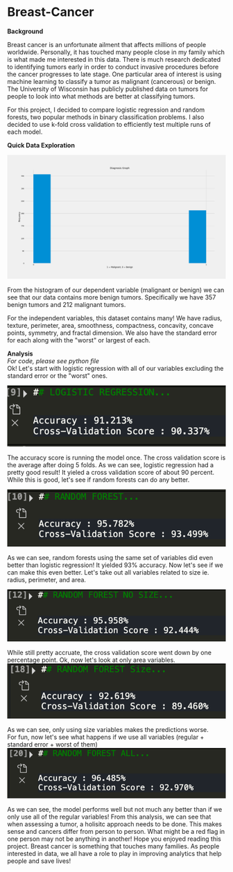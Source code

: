 # Breast-Cancer

**Background**<br/>

Breast cancer is an unfortunate ailment that affects millions of people worldwide. Personally, it has touched many people close in my family which is what made me interested in this data. There is much research dedicated to identifying tumors early in order to conduct invasive procedures before the cancer progresses to late stage. One particular area of interest is using machine learning to classify a tumor as malignant (cancerous) or benign. The University of Wisconsin has publicly published data on tumors for people to look into what methods are better at classifying tumors.<br/>

For this project, I decided to compare logistic regression and random forests, two popular methods in binary classification problems. I also decided to use k-fold cross validation to efficiently test multiple runs of each model.<br />

**Quick Data Exploration** <br/>

![alt text](https://github.com/jamesgwen/Breast-Cancer/blob/main/histogram.png?raw=true)<br/>

From the histogram of our dependent variable (malignant or benign) we can see that our data contains more benign tumors. Specifically we have 357 benign tumors and 212 malignant tumors. <br/>

For the independent variables, this dataset contains many! We have radius, texture, perimeter, area, smoothness, compactness, concavity, concave points, symmetry, and fractal dimension. We also have the standard error for each along with the "worst" or largest of each.  <br/>

**Analysis** <br/>
*For code, please see python file*<br/>
Ok! Let's start with logistic regression with all of our variables excluding the standard error or the "worst" ones.<br/> 

![alt text](https://github.com/jamesgwen/Breast-Cancer/blob/main/logistic_regression.png?raw=true)<br/>

The accuracy score is running the model once. The cross validation score is the average after doing 5 folds. As we can see, logistic regression had a pretty good result! It yieled a cross validation score of about 90 percent. While this is good, let's see if random forests can do any better. <br/>

![alt text](https://github.com/jamesgwen/Breast-Cancer/blob/main/random_forest_regular.png?raw=true)<br/>

As we can see, random forests using the same set of variables did even better than logistic regression! It yielded 93% accuracy. Now let's see if we can make this even better. Let's take out all variables related to size ie. radius, perimeter, and area.<br/> 

![alt text](https://github.com/jamesgwen/Breast-Cancer/blob/main/random_forest_no_size.png?raw=true)<br/>

While still pretty accruate, the cross validation score went down by one percentage point. Ok, now let's look at only area variables.
![alt text](https://github.com/jamesgwen/Breast-Cancer/blob/main/random_forest_size.png?raw=true)<br/>

As we can see, only using size variables makes the predictions worse.<br/> For fun, now let's see what happens if we use all variables (regular + standard error + worst of them)<br/>
![alt text](https://github.com/jamesgwen/Breast-Cancer/blob/main/random_forest_all.png?raw=true)<br/>

As we can see, the model performs well but not much any better than if we only use all of the regular variables! From this analysis, we can see that when assessing a tumor, a holisitc approach needs to be done. This makes sense and cancers differ from person to person. What might be a red flag in one person may not be anything in another! Hope you enjoyed reading this project. Breast cancer is something that touches many families. As people interested in data, we all have a role to play in improving analytics that help people and save lives!



